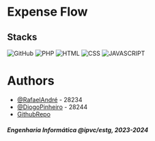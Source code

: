 # Expense Flow

## Stacks

![GitHub](https://img.shields.io/badge/GitHub-100000?style=for-the-badge&logo=github&logoColor=white)
![PHP](https://img.shields.io/badge/PHP-777BB4?style=for-the-badge&logo=php&logoColor=white)
![HTML](https://img.shields.io/badge/HTML5-E34F26?style=for-the-badge&logo=html5&logoColor=white)
![CSS](https://img.shields.io/badge/Python-14354C?style=for-the-badge&logo=python&logoColor=white)
![JAVASCRIPT](https://img.shields.io/badge/JavaScript-323330?style=for-the-badge&logo=javascript&logoColor=F7DF1E)

# Authors

- [@RafaelAndré](https://github.com/kromenz) - 28234
- [@DiogoPinheiro](https://github.com/diogoPinheiro11) - 28244
- [GithubRepo](https://github.com/diogoPinheiro11/php-project)

#### _Engenharia Informática @ipvc/estg, 2023-2024_

